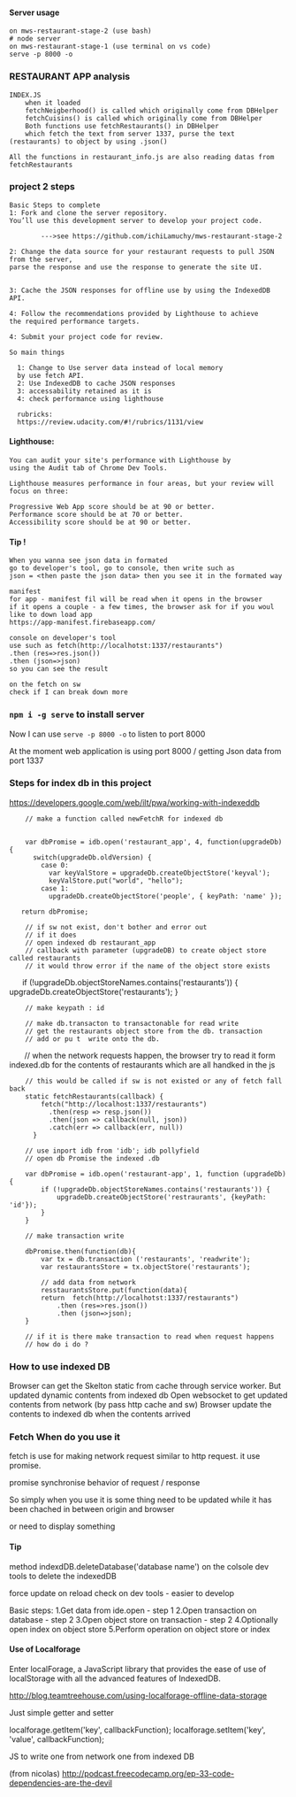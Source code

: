 #### Server usage
    on mws-restaurant-stage-2 (use bash)
    # node server
    on mws-restaurant-stage-1 (use terminal on vs code)
    serve -p 8000 -o
    
### RESTAURANT APP analysis

    INDEX.JS
        when it loaded 
        fetchNeigberhood() is called which originally come from DBHelper
        fetchCuisins() is called which originally come from DBHelper
        Both functions use fetchRestaurants() in DBHelper
        which fetch the text from server 1337, purse the text (restaurants) to object by using .json()

    All the functions in restaurant_info.js are also reading datas from fetchRestaurants




### project 2 steps

    Basic Steps to complete
    1: Fork and clone the server repository. 
    You’ll use this development server to develop your project code.
    
            --->see https://github.com/ichiLamuchy/mws-restaurant-stage-2

    2: Change the data source for your restaurant requests to pull JSON from the server, 
    parse the response and use the response to generate the site UI.
    

    3: Cache the JSON responses for offline use by using the IndexedDB API.

    4: Follow the recommendations provided by Lighthouse to achieve 
    the required performance targets.

    4: Submit your project code for review.

    So main things

      1: Change to Use server data instead of local memory 
      by use fetch API.
      2: Use IndexedDB to cache JSON responses
      3: accessability retained as it is
      4: check performance using lighthouse

      rubricks:
      https://review.udacity.com/#!/rubrics/1131/view



#### Lighthouse:
    You can audit your site's performance with Lighthouse by 
    using the Audit tab of Chrome Dev Tools.

    Lighthouse measures performance in four areas, but your review will focus on three:

    Progressive Web App score should be at 90 or better.
    Performance score should be at 70 or better.
    Accessibility score should be at 90 or better.


#### Tip !
    When you wanna see json data in formated
    go to developer's tool, go to console, then write such as
    json = <then paste the json data> then you see it in the formated way
    
    manifest
    for app - manifest fil will be read when it opens in the browser
    if it opens a couple - a few times, the browser ask for if you woul like to down load app
    https://app-manifest.firebaseapp.com/
    
    console on developer's tool
    use such as fetch(http://localhotst:1337/restaurants")
    .then (res=>res.json())
    .then (json=>json)    
    so you can see the result 
    
    on the fetch on sw
    check if I can break down more
    
### `npm i -g serve` to install server 
Now I can use `serve -p 8000 -o` to listen to port 8000

At the moment web application is using port 8000 / getting Json data from port 1337

    


### Steps for index db in this project
https://developers.google.com/web/ilt/pwa/working-with-indexeddb
        
        // make a function called newFetchR for indexed db
        
        
        var dbPromise = idb.open('restaurant_app', 4, function(upgradeDb) {
          switch(upgradeDb.oldVersion) {
            case 0:
              var keyValStore = upgradeDb.createObjectStore('keyval');
              keyValStore.put("world", "hello");
            case 1:
              upgradeDb.createObjectStore('people', { keyPath: 'name' });
       
       return dbPromise;
              
        // if sw not exist, don't bother and error out
        // if it does
        // open indexed db restaurant_app
        // callback with parameter (upgradeDB) to create object store called restaurants
        // it would throw error if the name of the object store exists
        
       
            if (!upgradeDb.objectStoreNames.contains('restaurants')) {
                upgradeDb.createObjectStore('restaurants');
            }
        
        // make keypath : id
        
        // make db.transacton to transactonable for read write
        // get the restaurants object store from the db. transaction
        // add or pu t  write onto the db.
        
        // when the network requests happen, the browser try to read it form indexed.db 
        for the contents of restaurants which are all handked in the js
       
       

        // this would be called if sw is not existed or any of fetch fall back
        static fetchRestaurants(callback) {
            fetch("http://localhost:1337/restaurants")
              .then(resp => resp.json())
              .then(json => callback(null, json))
              .catch(err => callback(err, null))
          }
          
        // use inport idb from 'idb'; idb pollyfield 
        // open db Promise the indexed .db

        var dbPromise = idb.open('restaurant-app', 1, function (upgradeDb){
            if (!upgradeDb.objectStoreNames.contains('restaurants')) {
                upgradeDb.createObjectStore('restraurants', {keyPath: 'id'});
            }
        }

        // make transaction write

        dbPromise.then(function(db){
            var tx = db.transaction ('restaurants', 'readwrite');
            var restaurantsStore = tx.objectStore('restaurants');

            // add data from network 
            resstaurantsStore.put(function(data){
            return  fetch(http://localhotst:1337/restaurants")
                .then (res=>res.json())
                .then (json=>json);
        }

        // if it is there make transaction to read when request happens
        // how do i do ?





### How to use indexed DB
Browser can get the Skelton static from cache through service worker.
But updated dynamic contents from indexed db
Open websocket to get updated contents from network (by pass http cache and sw)
Browser update the contents to indexed db when the contents arrived

### Fetch When do you use it

fetch is use for making network request similar to http request.
it use promise.

promise 
synchronise behavior of request / response

So simply when you use it is some thing need to be updated while it has been
 chached in between origin and browser
 
 or need to display something 


#### Tip

method indexdDB.deleteDatabase('database name')
on the colsole dev tools to delete the indexedDB

force update on reload check on dev tools - easier to develop



  Basic steps:
  1.Get data from ide.open                  - step 1
  2.Open transaction on database            - step 2
  3.Open object store on transaction        - step 2
  4.Optionally open index on object store
  5.Perform operation on object store or index

#### Use of Localforage
Enter localForage, a JavaScript library that provides the ease of use of localStorage with all the advanced features of IndexedDB.

http://blog.teamtreehouse.com/using-localforage-offline-data-storage

Just simple getter and setter

localforage.getItem('key', callbackFunction);
localforage.setItem('key', 'value', callbackFunction);

JS to write one from network
one from indexed DB

(from nicolas)
http://podcast.freecodecamp.org/ep-33-code-dependencies-are-the-devil
